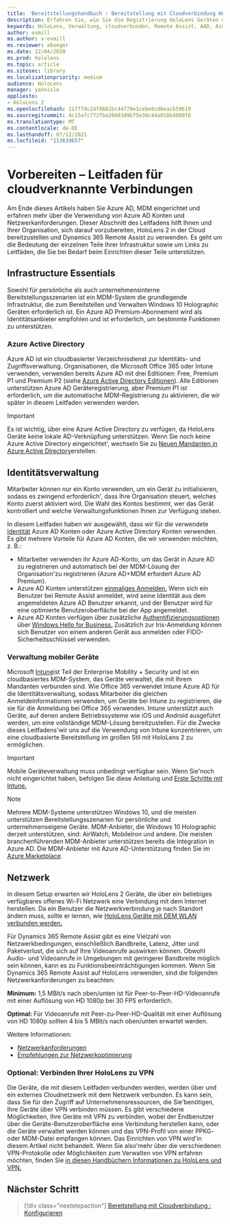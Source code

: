 ```yaml
---
title: 'Bereitstellungshandbuch : Bereitstellung mit Cloudverbindung HoloLens 2 im großen Stil mit Remote Assist – Vorbereiten'
description: Erfahren Sie, wie Sie die Registrierung HoloLens Geräten über ein mit der Cloud verbundenes Netzwerk mithilfe von Azure Active Directory und Identitätsverwaltung vorbereiten.
keywords: HoloLens, Verwaltung, cloudverbunden, Remote Assist, AAD, Azure AD, MDM, Mobile Geräteverwaltung
author: evmill
ms.author: v-evmill
ms.reviewer: aboeger
ms.date: 12/04/2020
ms.prod: hololens
ms.topic: article
ms.sitesec: library
ms.localizationpriority: medium
audience: HoloLens
manager: yannisle
appliesto:
- HoloLens 2
ms.openlocfilehash: 21fffdc24f8682bc44779e1cebe8cd6eacb59619
ms.sourcegitcommit: 4c15afc772fba26683d9b75e38c44a018b4889f6
ms.translationtype: MT
ms.contentlocale: de-DE
ms.lasthandoff: 07/12/2021
ms.locfileid: "113639657"
---
```

# <a name="prepare---cloud-connected-guide"></a>Vorbereiten – Leitfaden für cloudverknannte Verbindungen

Am Ende dieses Artikels haben Sie Azure AD, MDM eingerichtet und erfahren mehr über die Verwendung von Azure AD Konten und Netzwerkanforderungen. Dieser Abschnitt des Leitfadens hilft Ihnen und Ihrer Organisation, sich darauf vorzubereiten, HoloLens 2 in der Cloud bereitzustellen und Dynamics 365 Remote Assist zu verwenden. Es geht um die Bedeutung der einzelnen Teile Ihrer Infrastruktur sowie um Links zu Leitfäden, die Sie bei Bedarf beim Einrichten dieser Teile unterstützen.

## <a name="infrastructure-essentials"></a>Infrastructure Essentials

Sowohl für persönliche als auch unternehmensinterne Bereitstellungsszenarien ist ein MDM-System die grundlegende Infrastruktur, die zum Bereitstellen und Verwalten Windows 10 Holographic Geräten erforderlich ist. Ein Azure AD Premium-Abonnement wird als Identitätsanbieter empfohlen und ist erforderlich, um bestimmte Funktionen zu unterstützen.

### <a name="azure-active-directory"></a>Azure Active Directory

Azure AD ist ein cloudbasierter Verzeichnisdienst zur Identitäts- und Zugriffsverwaltung. Organisationen, die Microsoft Office 365 oder Intune verwenden, verwenden bereits Azure AD mit drei Editionen: Free, Premium P1 und Premium P2 (siehe [Azure Active Directory Editionen](https://azure.microsoft.com/documentation/articles/active-directory-editions)). Alle Editionen unterstützen Azure AD Geräteregistrierung, aber Premium P1 ist erforderlich, um die automatische MDM-Registrierung zu aktivieren, die wir später in diesem Leitfaden verwenden werden.

> [!IMPORTANT]
> Es ist wichtig, über eine Azure Active Directory zu verfügen, da HoloLens Geräte keine lokale AD-Verknüpfung unterstützen. Wenn Sie noch keine Azure Active Directory eingerichtet&#39;, wechseln Sie zu [Neuen Mandanten in Azure Active Directory](/azure/active-directory/fundamentals/active-directory-access-create-new-tenant)erstellen.

## <a name="identity-management"></a>Identitätsverwaltung

Mitarbeiter können nur ein Konto verwenden, um ein Gerät zu initialisieren, sodass es zwingend erforderlich&#39;, dass Ihre Organisation steuert, welches Konto zuerst aktiviert wird. Die Wahl des Kontos bestimmt, wer das Gerät kontrolliert und welche Verwaltungsfunktionen Ihnen zur Verfügung stehen.

In diesem Leitfaden haben wir ausgewählt, dass wir für die verwendete [Identität](/hololens/hololens-identity) Azure AD Konten oder Azure Active Directory Konten verwenden. Es gibt mehrere Vorteile für Azure AD Konten, die wir verwenden möchten, z. B.:

- Mitarbeiter verwenden ihr Azure AD-Konto, um das Gerät in Azure AD zu registrieren und automatisch bei der MDM-Lösung der Organisation&#39;zu registrieren (Azure AD+MDM erfordert Azure AD Premium).
- Azure AD Konten unterstützen [einmaliges Anmelden.](/azure/active-directory/manage-apps/what-is-single-sign-on) Wenn sich ein Benutzer bei Remote Assist anmeldet, wird seine Identität aus dem angemeldeten Azure AD Benutzer erkannt, und der Benutzer wird für eine optimierte Benutzeroberfläche bei der App angemeldet.
- Azure AD Konten verfügen über zusätzliche [Authentifizierungsoptionen](/hololens/hololens-identity) über [Windows Hello for Business.](/windows/security/identity-protection/hello-for-business/hello-identity-verification) Zusätzlich zur Iris-Anmeldung können sich Benutzer von einem anderen Gerät aus anmelden oder FIDO-Sicherheitsschlüssel verwenden.

### <a name="mobile-device-management"></a>Verwaltung mobiler Geräte

Microsoft [Intune](/mem/intune/fundamentals/what-is-intune)ist Teil der Enterprise Mobility + Security und ist ein cloudbasiertes MDM-System, das Geräte verwaltet, die mit Ihrem Mandanten verbunden sind. Wie Office 365 verwendet Intune Azure AD für die Identitätsverwaltung, sodass Mitarbeiter die gleichen Anmeldeinformationen verwenden, um Geräte bei Intune zu registrieren, die sie für die Anmeldung bei Office 365 verwenden. Intune unterstützt auch Geräte, auf denen andere Betriebssysteme wie iOS und Android ausgeführt werden, um eine vollständige MDM-Lösung bereitzustellen. Für die Zwecke dieses Leitfadens&#39;wir uns auf die Verwendung von Intune konzentrieren, um eine cloudbasierte Bereitstellung im großen Stil mit HoloLens 2 zu ermöglichen.

> [!IMPORTANT]
> Mobile Geräteverwaltung muss unbedingt verfügbar sein. Wenn Sie&#39;noch nicht eingerichtet haben, befolgen Sie diese Anleitung und [Erste Schritte mit Intune.](/mem/intune/fundamentals/free-trial-sign-up)

> [!NOTE]
> Mehrere MDM-Systeme unterstützen Windows 10, und die meisten unterstützen Bereitstellungsszenarien für persönliche und unternehmenseigene Geräte. MDM-Anbieter, die Windows 10 Holographic derzeit unterstützen, sind: AirWatch, MobileIron und andere. Die meisten branchenführenden MDM-Anbieter unterstützen bereits die Integration in Azure AD. Die MDM-Anbieter mit Azure AD-Unterstützung finden Sie im [Azure Marketplace](https://azure.microsoft.com/marketplace/).

## <a name="network"></a>Netzwerk

In diesem Setup erwarten wir HoloLens 2 Geräte, die über ein beliebiges verfügbares offenes Wi-Fi Netzwerk eine Verbindung mit dem Internet herstellen. Da ein Benutzer die Netzwerkverbindung je nach Standort ändern muss, sollte er lernen, wie [HoloLens Geräte mit DEM WLAN verbunden werden.](/hololens/hololens-network)

Für Dynamics 365 Remote Assist gibt es eine Vielzahl von Netzwerkbedingungen, einschließlich Bandbreite, Latenz, Jitter und Paketverlust, die sich auf Ihre Videoanrufe auswirken können. Obwohl Audio- und Videoanrufe in Umgebungen mit geringerer Bandbreite möglich sein können, kann es zu Funktionsbeeinträchtigungen kommen. Wenn Sie Dynamics 365 Remote Assist auf HoloLens verwenden, sind die folgenden Netzwerkanforderungen zu beachten:

**Minimum:** 1,5 MBit/s nach oben/unten ist für Peer-to-Peer-HD-Videoanrufe mit einer Auflösung von HD 1080p bei 30 FPS erforderlich.

**Optimal:** Für Videoanrufe mit Peer-zu-Peer-HD-Qualität mit einer Auflösung von HD 1080p sollten 4 bis 5 MBit/s nach oben/unten erwartet werden.

Weitere Informationen:

- [Netzwerkanforderungen](/dynamics365/mixed-reality/remote-assist/requirements#network-requirements)
- [Empfehlungen zur Netzwerkoptimierung](/dynamics365/mixed-reality/remote-assist/requirements#dynamics-365-remote-assist-hololens)

### <a name="optional-connect-your-hololens-to-vpn"></a>Optional: Verbinden Ihrer HoloLens zu VPN

Die Geräte, die mit diesem Leitfaden verbunden werden, werden über und ein externes Cloudnetzwerk mit dem Netzwerk verbunden. Es kann sein, dass Sie für den Zugriff auf Unternehmensressourcen, die Sie&#39;benötigen, Ihre Geräte über VPN verbinden müssen. Es gibt verschiedene Möglichkeiten, Ihre Geräte mit VPN zu verbinden, wobei der Endbenutzer über die Geräte-Benutzeroberfläche eine Verbindung herstellen kann, oder die Geräte verwaltet werden können und das VPN-Profil von einer PPKG- oder MDM-Datei empfangen können. Das Einrichten von VPN wird&#39;in diesem Artikel nicht behandelt. Wenn Sie also&#39;mehr über die verschiedenen VPN-Protokolle oder Möglichkeiten zum Verwalten von VPN erfahren möchten, finden Sie [in diesen Handbüchern Informationen zu HoloLens und VPN.](/hololens/hololens-network#vpn)

## <a name="next-step"></a>Nächster Schritt

> [!div class="nextstepaction"]
> [Bereitstellung mit Cloudverbindung : Konfigurieren](hololens2-cloud-connected-configure.md)
